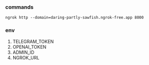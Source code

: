 ### **commands**

`ngrok http --domain=daring-partly-sawfish.ngrok-free.app 8000`

### **env**
1. TELEGRAM_TOKEN
2. OPENAI_TOKEN
3. ADMIN_ID
4. NGROK_URL
